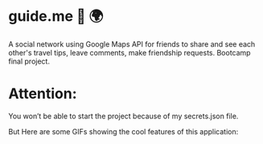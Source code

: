 # guide.me :round_pushpin: :earth_africa:
A social network using Google Maps API for friends to share and see each other's travel tips, leave comments, make friendship requests. Bootcamp final project.

# Attention: 
You won’t be able to start the project because of my secrets.json file.

But Here are some GIFs showing the cool features of this application:

